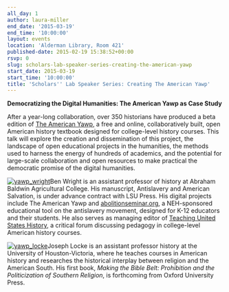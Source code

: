 ```yaml
---
all_day: 1
author: laura-miller
end_date: '2015-03-19'
end_time: '10:00:00'
layout: events
location: 'Alderman Library, Room 421'
published-date: 2015-02-19 15:38:52+00:00
rsvp: 0
slug: scholars-lab-speaker-series-creating-the-american-yawp
start_date: 2015-03-19
start_time: '10:00:00'
title: 'Scholars'' Lab Speaker Series: Creating The American Yawp'
---
```


**Democratizing the Digital Humanities: The American Yawp as Case Study**

After a year-long collaboration, over 350 historians have produced a beta edition of [The American Yawp](http://www.americanyawp.com), a free and online, collaboratively built, open American history textbook designed for college-level history courses. This talk will explore the creation and dissemination of this project, the landscape of open educational projects in the humanities, the methods used to harness the energy of hundreds of academics, and the potential for large-scale collaboration and open resources to make practical the democratic promise of the digital humanities.

[![yawp_wright](http://scholarslab.org/wp-content/uploads/2015/02/yawp_wright-110x110.jpg)](http://scholarslab.org/wp-content/uploads/2015/02/yawp_wright.jpg)Ben Wright is an assistant professor of history at Abraham Baldwin Agricultural College. His manuscript, Antislavery and American Salvation, is under advance contract with LSU Press. His digital projects include The American Yawp and [abolitionseminar.org](http://www.abolitionseminar.org/), a NEH-sponsored educational tool on the antislavery movement, designed for K-12 educators and their students. He also serves as managing editor of [Teaching United States History](http://www.teachingushistory.co/), a critical forum discussing pedagogy in college-level American history courses.



[![yawp_locke](http://scholarslab.org/wp-content/uploads/2015/02/yawp_locke-110x110.jpg)](http://scholarslab.org/wp-content/uploads/2015/02/yawp_locke.jpg)Joseph Locke is an assistant professor history at the University of Houston-Victoria, where he teaches courses in American history and researches the historical interplay between religion and the American South. His first book, _Making the Bible Belt: Prohibition and the Politicization of Southern Religion_, is forthcoming from Oxford University Press.
